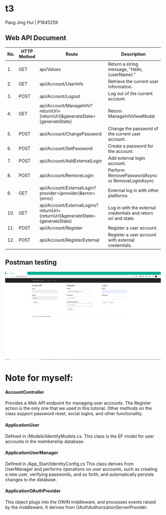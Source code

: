 # t3

Pang Jing Hui | P1845259

## Web API Document
| No. | HTTP Method  | Route | Description |
| ------------- | ------------- | ------------- | ------------- |
| 1. | GET | api/Values | Return a string message, "Hello, {userName}." |
| 2. | GET | api/Account/UserInfo | Retrieve the current user information. |
| 3. | POST | api/Account/Logout	| Log out of the current account. |
| 4. | GET | api/Account/ManageInfo?returnUrl={returnUrl}&generateState={generateState} | Return ManageInfoViewModal |
| 5. | POST | api/Account/ChangePassword | Change the password of the current user account. |
| 6. | POST | api/Account/SetPassword | Create a password for the account. |
| 7. | POST | api/Account/AddExternalLogin | Add external login account. |
| 8. | POST | api/Account/RemoveLogin | Perform RemovePasswordAsync or RemoveLoginAsync |
| 9. | GET | api/Account/ExternalLogin?provider={provider}&error={error} | External log in with other platforms |
| 10. | GET | api/Account/ExternalLogins?returnUrl={returnUrl}&generateState={generateState} | Log in with the external credentials and return url and state. |
| 11. | POST | api/Account/Register | Register a user account. |
| 12. | POST | api/Account/RegisterExternal | Register a user account with external credentials. |

## Postman testing
![](images/reg.png)



# Note for myself:
#### AccountController
Provides a Web API endpoint for managing user accounts. The Register action is the only one that we used in this tutorial. Other methods on the class support password reset, social logins, and other functionality.
#### ApplicationUser
Defined in /Models/IdentityModels.cs. This class is the EF model for user accounts in the membership database.
#### ApplicationUserManager
Defined in /App_Start/IdentityConfig.cs This class derives from UserManager and performs operations on user accounts, such as creating a new user, verifying passwords, and so forth, and automatically persists changes to the database.
#### ApplicationOAuthProvider
This object plugs into the OWIN middleware, and processes events raised by the middleware. It derives from OAuthAuthorizationServerProvider.
